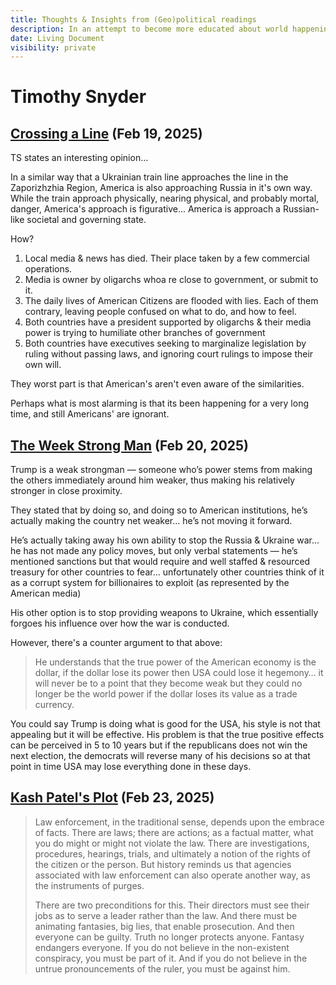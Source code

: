 ```yaml
---
title: Thoughts & Insights from (Geo)political readings
description: In an attempt to become more educated about world happenings, here is what I've learnt
date: Living Document
visibility: private
---
```


# Timothy Snyder

## [Crossing a Line](https://snyder.substack.com/p/crossing-a-line) (Feb 19, 2025)

TS states an interesting opinion...

In a similar way that a Ukrainian train line approaches the line in the Zaporizhzhia Region, America is also approaching Russia in it's own way. While the train approach physically, nearing physical, and probably mortal, danger, America's approach is figurative... America is approach a Russian-like societal and governing state.

How?

1. Local media & news has died. Their place taken by a few commercial operations.
2. Media is owner by oligarchs whoa re close to government, or submit to it.
3. The daily lives of American Citizens are flooded with lies. Each of them contrary, leaving people confused on what to do, and how to feel.
4. Both countries have a president supported by oligarchs & their media power is trying to humiliate other branches of government
5. Both countries have executives seeking to marginalize legislation by ruling without passing laws, and ignoring court rulings to impose their own will.

They worst part is that American's aren't even aware of the similarities.

Perhaps what is most alarming is that its been happening for a very long time, and still Americans' are ignorant.

## [The Week Strong Man](https://snyder.substack.com/p/the-weak-strongman) (Feb 20, 2025)

Trump is a weak strongman — someone who’s power stems from making the others immediately around him weaker, thus making his relatively stronger in close proximity.

They stated that by doing so, and doing so to American institutions, he’s actually making the country net weaker… he’s not moving it forward.

He’s actually taking away his own ability to stop the Russia & Ukraine war… he has not made any policy moves, but only verbal statements — he’s mentioned sanctions but that would require and well staffed & resourced treasury for other countries to fear… unfortunately other countries think of it as a corrupt system for billionaires to exploit (as represented by the American media)

His other option is to stop providing weapons to Ukraine, which essentially forgoes his influence over how the war is conducted.

However, there's a counter argument to that above:

> He understands that the true power of the American economy is the dollar, if the dollar lose its power then USA could lose it hegemony… it will never be to a point that they become weak but they could no longer be the world power if the dollar loses its value as a trade currency.

You could say Trump is doing what is good for the USA, his style is not that appealing but it will be effective. His problem is that the true positive effects can be perceived in 5 to 10 years but if the republicans does not win the next election, the democrats will reverse many of his decisions so at that point in time USA may lose everything done in these days.

## [Kash Patel's Plot](https://snyder.substack.com/p/kash-patels-plots) (Feb 23, 2025)

> Law enforcement, in the traditional sense, depends upon the embrace of facts. There are laws; there are actions; as a factual matter, what you do might or might not violate the law. There are investigations, procedures, hearings, trials, and ultimately a notion of the rights of the citizen or the person. But history reminds us that agencies associated with law enforcement can also operate another way, as the instruments of purges.
>
> There are two preconditions for this. Their directors must see their jobs as to serve a leader rather than the law. And there must be animating fantasies, big lies, that enable prosecution. And then everyone can be guilty. Truth no longer protects anyone. Fantasy endangers everyone. If you do not believe in the non-existent conspiracy, you must be part of it. And if you do not believe in the untrue pronouncements of the ruler, you must be against him.
